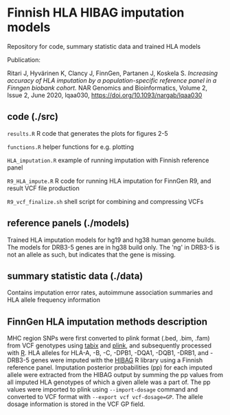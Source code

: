 # Finnish HLA HIBAG imputation models

Repository for code, summary statistic data and trained HLA models


Publication:

Ritari J, Hyvärinen K, Clancy J, FinnGen, Partanen J, Koskela S. _Increasing accuracy of HLA imputation by a population-specific reference panel in a Finngen biobank cohort._ NAR Genomics and Bioinformatics, Volume 2, Issue 2, June 2020, lqaa030, https://doi.org/10.1093/nargab/lqaa030 


## code (./src)
`results.R` R code that generates the plots for figures 2-5

`functions.R` helper functions for e.g. plotting

`HLA_imputation.R` example of running imputation with Finnish reference panel

`R9_HLA_impute.R` R code for running HLA imputation for FinnGen R9, and result VCF file production

`R9_vcf_finalize.sh` shell script for combining and compressing VCFs

## reference panels (./models)
Trained HLA imputation models for hg19 and hg38 human genome builds.
The models for DRB3-5 genes are in hg38 build only. The 'ng' in DRB3-5 is not an allele as such, but  indicates that the gene is missing.

## summary statistic data (./data)
Contains imputation error rates, autoimmune association summaries and HLA allele frequency information

## FinnGen HLA imputation methods description
MHC region SNPs were first converted to plink format (.bed, .bim, .fam) from VCF genotypes using [tabix](https://www.htslib.org/doc/tabix.html) and [plink](https://www.cog-genomics.org/plink/), and subsequently processed with [R](https://www.r-project.org/). HLA alleles for HLA-A, -B, -C, -DPB1, -DQA1, -DQB1, -DRB1, and -DRB3-5 genes were imputed with the [HIBAG](https://bioconductor.org/packages/release/bioc/html/HIBAG.html) R library using a Finnish reference panel. Imputation posterior probabilities (pp) for each imputed allele were extracted from the HIBAG output by summing the pp values from all imputed HLA genotypes of which a given allele was a part of. The pp values were imported to plink using `--import-dosage` command and converted to VCF format with `--export vcf vcf-dosage=GP`. The allele dosage information is stored in the VCF GP field.


